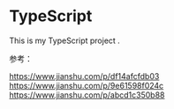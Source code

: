 # TypeScript
This is my TypeScript project .

参考：

https://www.jianshu.com/p/df14afcfdb03
https://www.jianshu.com/p/9e61598f024c
https://www.jianshu.com/p/abcd1c350b88
